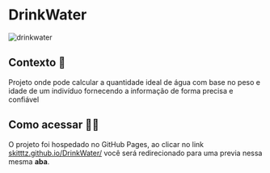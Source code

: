 # DrinkWater
![drinkwater](https://github.com/Skitttz/DrinkWater/assets/94083688/4dc84067-dbf0-4fb2-b132-64929f41b9ea)


## Contexto 📝
Projeto onde pode calcular a quantidade ideal de água com base no peso e idade de um indivíduo fornecendo a informação de forma precisa e confiável

## Como acessar 🚪🚶
O projeto foi hospedado no GitHub Pages, ao clicar no link <a href="https://skitttz.github.io/DrinkWater/"> skitttz.github.io/DrinkWater/</a> você será redirecionado para uma previa nessa mesma **aba**.

